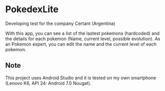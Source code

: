 # PokedexLite
Developing test for the company Certant (Argentina)

With this app, you can see a list of the lastest pokemons (hardcoded) and the details for each pokemon (Name, current level, possible evolution).
As an Pokemon expert, you can edit the name and the current level of each pokemon.

## Note
This project uses Android Studio and it is tested on my own smartphone (Lenovo K6, API 24: Android 7.0 Nougat).
